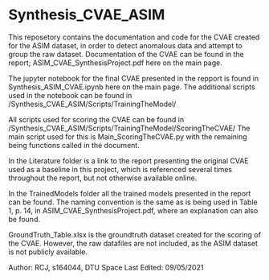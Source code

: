 # Synthesis_CVAE_ASIM
This reposetory contains the documentation and code for the CVAE created for the ASIM dataset, in order to detect anomalous data and attempt to group the raw dataset. Documentation of the CVAE can be found in the report; ASIM_CVAE_SynthesisProject.pdf here on the main page.

The jupyter notebook for the final CVAE presented in the repport is found in Synthesis_ASIM_CVAE.ipynb here on the main page.
The additional scripts used in the notebook can be found in /Synthesis_CVAE_ASIM/Scripts/TrainingTheModel/

All scripts used for scoring the CVAE can be found in /Synthesis_CVAE_ASIM/Scripts/TrainingTheModel/ScoringTheCVAE/
The main script used for this is Main_ScoringTheCVAE.py with the remaining being functions called in the document.

In the Literature folder is a  link to the report presenting the original CVAE used as a baseline in this project, which is referenced several times throughout the report, but not otherwise available online.

In the TrainedModels folder all the trained models presented in the report can be found. The naming convention is the same as is being used in Table 1, p. 14, in ASIM_CVAE_SynthesisProject.pdf, where an explanation can also be found.

GroundTruth_Table.xlsx is the groundtruth dataset created for the scoring of the CVAE. However, the raw datafiles are not included, as the ASIM dataset is not publicly available.

Author: RCJ, s164044, DTU Space
Last Edited: 09/05/2021
